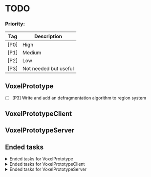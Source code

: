 # TODO

### Priority: 
| Tag      | Description |
| ----------- | ----------- |
| [P0]      |  High       |
| [P1]    | Medium        |
| [P2]    | Low        |
| [P3]    | Not needed but useful        |


## VoxelPrototype
- [ ]  [P3] Write and add an defragmentation algorithm to region system
## VoxelPrototypeClient
## VoxelPrototypeServer

## Ended tasks
<details>
<summary>Ended tasks for VoxelPrototype</summary>
</details>
<details>
<summary>Ended tasks for VoxelPrototypeClient</summary>
</details>
<details>
<summary>Ended tasks for VoxelPrototypeServer</summary>
</details>
